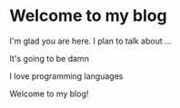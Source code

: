 # Welcome to my blog

I'm glad you are here. I plan to talk about ...

It's going to be damn

I love programming languages
 <Html>
<Head>
</Head>
<Body>
Welcome to my blog!
</Body>
</Html>
